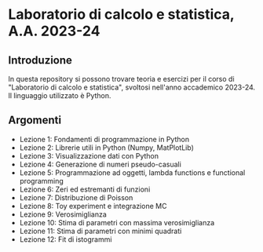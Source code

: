 # Laboratorio di calcolo e statistica, A.A. 2023-24

## Introduzione
In questa repository si possono trovare teoria e esercizi per il corso di "Laboratorio di calcolo e statistica", svoltosi nell'anno accademico 2023-24. Il linguaggio utilizzato è Python.

## Argomenti
- Lezione 1: Fondamenti di programmazione in Python
- Lezione 2: Librerie utili in Python (Numpy, MatPlotLib) 
- Lezione 3: Visualizzazione dati con Python 
- Lezione 4: Generazione di numeri pseudo-casuali
- Lezione 5: Programmazione ad oggetti, lambda functions e functional programming 
- Lezione 6: Zeri ed estremanti di funzioni 
- Lezione 7: Distribuzione di Poisson 
- Lezione 8: Toy experiment e integrazione MC
- Lezione 9: Verosimiglianza
- Lezione 10: Stima di parametri con massima verosimiglianza 
- Lezione 11: Stima di parametri con minimi quadrati
- Lezione 12: Fit di istogrammi